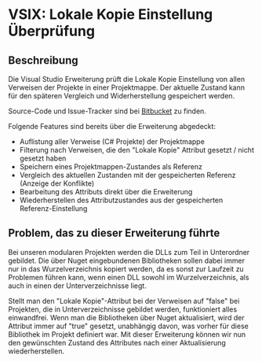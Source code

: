 # VSIX: Lokale Kopie Einstellung Überprüfung

## Beschreibung
Die Visual Studio Erweiterung prüft die Lokale Kopie Einstellung von allen Verweisen der Projekte in einer Projektmappe. Der aktuelle Zustand kann für den späteren Vergleich und Widerherstellung gespeichert werden.

Source-Code und Issue-Tracker sind bei [Bitbucket](https://bitbucket.org/webducertutorials/reference-local-copy-check-extension) zu finden.

Folgende Features sind bereits über die Erweiterung abgedeckt:
- Auflistung aller Verweise (C# Projekte) der Projektmappe
- Filterung nach Verweisen, die den "Lokale Kopie" Attribut gesetzt / nicht gesetzt haben
- Speichern eines Projektmappen-Zustandes als Referenz
- Vergleich des aktuellen Zustanden mit der gespeicherten Referenz (Anzeige der Konflikte)
- Bearbeitung des Attributs direkt über die Erweiterung
- Wiederherstellen des Attributzustandes aus der gespeicherten Referenz-Einstellung

## Problem, das zu dieser Erweiterung führte

Bei unseren modularen Projekten werden die DLLs zum Teil in Unterordner gebildet. Die über Nuget eingebundenen Bibliotheken sollen dabei immer nur in das Wurzelverzeichnis kopiert werden, da es sonst zur Laufzeit zu Problemen führen kann, wenn einen DLL sowohl im Wurzelverzeichnis, als auch in einen der Unterverzeichnisse liegt.

Stellt man den "Lokale Kopie"-Attribut bei der Verweisen auf "false" bei Projekten, die in Unterverzeichnisse gebildet werden, funktioniert alles einwandfrei. Wenn man die Bibliotheken über Nuget aktualisiert, wird der Attribut immer auf "true" gesetzt, unabhängig davon, was vorher für diese Bibliothek im Projekt definiert war. Mit dieser Erweiterung können wir nun den gewünschten Zustand des Attributes nach einer Aktualisierung wiederherstellen.
